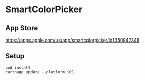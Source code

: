 # SmartColorPicker

## App Store
https://apps.apple.com/us/app/smartcolorpicker/id1450942346

## Setup

```
pod install
carthage update --platform iOS
```
